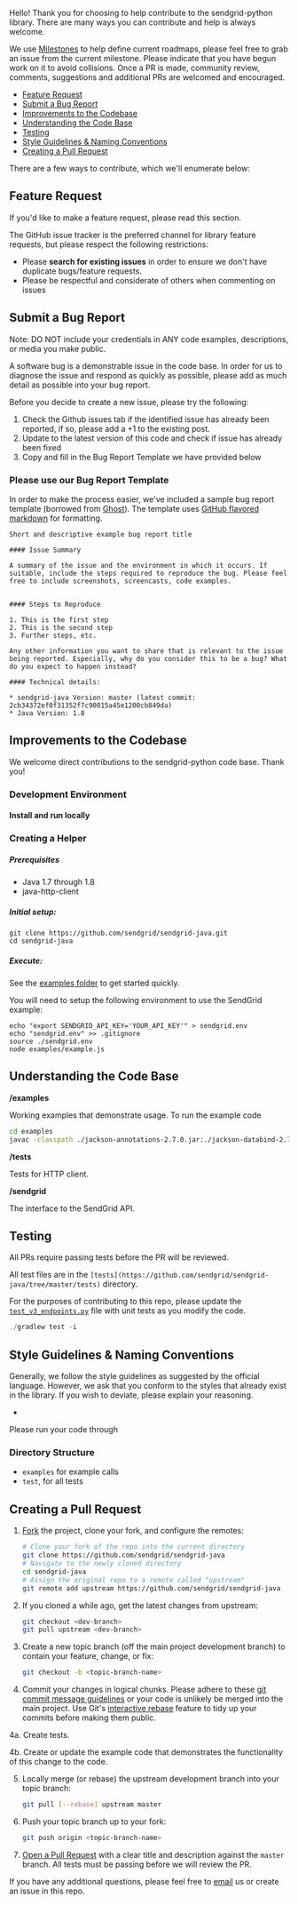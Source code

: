 Hello! Thank you for choosing to help contribute to the sendgrid-python library. There are many ways you can contribute and help is always welcome.

We use [Milestones](https://github.com/sendgrid/sendgrid-java/milestones) to help define current roadmaps, please feel free to grab an issue from the current milestone. Please indicate that you have begun work on it to avoid collisions. Once a PR is made, community review, comments, suggestions and additional PRs are welcomed and encouraged.

* [Feature Request](#feature_request)
* [Submit a Bug Report](#submit_a_bug_report)
* [Improvements to the Codebase](#improvements_to_the_codebase)
* [Understanding the Code Base](#understanding_the_codebase)
* [Testing](#testing)
* [Style Guidelines & Naming Conventions](#style_guidelines_and_naming_conventions)
* [Creating a Pull Request](#creating_a_pull_request)

There are a few ways to contribute, which we'll enumerate below:

<a name="feature_request"></a>
## Feature Request

If you'd like to make a feature request, please read this section.

The GitHub issue tracker is the preferred channel for library feature requests, but please respect the following restrictions:

- Please **search for existing issues** in order to ensure we don't have duplicate bugs/feature requests.
- Please be respectful and considerate of others when commenting on issues

<a name="submit_a_bug_report"></a>
## Submit a Bug Report

Note: DO NOT include your credentials in ANY code examples, descriptions, or media you make public.

A software bug is a demonstrable issue in the code base. In order for us to diagnose the issue and respond as quickly as possible, please add as much detail as possible into your bug report.

Before you decide to create a new issue, please try the following:

1. Check the Github issues tab if the identified issue has already been reported, if so, please add a +1 to the existing post.
2. Update to the latest version of this code and check if issue has already been fixed
3. Copy and fill in the Bug Report Template we have provided below

### Please use our Bug Report Template

In order to make the process easier, we've included a sample bug report template (borrowed from [Ghost](https://github.com/TryGhost/Ghost/)). The template uses [GitHub flavored markdown](https://help.github.com/articles/github-flavored-markdown/) for formatting.

```
Short and descriptive example bug report title

#### Issue Summary

A summary of the issue and the environment in which it occurs. If suitable, include the steps required to reproduce the bug. Please feel free to include screenshots, screencasts, code examples.


#### Steps to Reproduce

1. This is the first step
2. This is the second step
3. Further steps, etc.

Any other information you want to share that is relevant to the issue being reported. Especially, why do you consider this to be a bug? What do you expect to happen instead?

#### Technical details:

* sendgrid-java Version: master (latest commit: 2cb34372ef0f31352f7c90015a45e1200cb849da)
* Java Version: 1.8
```

<a name="improvements_to_the_codebase"></a>
## Improvements to the Codebase

We welcome direct contributions to the sendgrid-python code base. Thank you!

### Development Environment ###

#### Install and run locally ####

### Creating a Helper ###

##### Prerequisites #####

* Java 1.7 through 1.8
* java-http-client

##### Initial setup: #####

```
git clone https://github.com/sendgrid/sendgrid-java.git
cd sendgrid-java
```

##### Execute: #####

See the [examples folder](https://github.com/sendgrid/sendgrid-java/tree/master/examples) to get started quickly.

You will need to setup the following environment to use the SendGrid example:

```
echo "export SENDGRID_API_KEY='YOUR_API_KEY'" > sendgrid.env
echo "sendgrid.env" >> .gitignore
source ./sendgrid.env
node examples/example.js
```

<a name="understanding_the_codebase"></a>
## Understanding the Code Base

**/examples**

Working examples that demonstrate usage. To run the example code

```bash
cd examples
javac -classpath ./jackson-annotations-2.7.0.jar:./jackson-databind-2.7.3.jar:./jackson-core-2.7.3.jar:../build/libs/sendgrid-3.0.0-jar.jar:. Example.java && java -classpath ./jackson-annotations-2.7.0.jar:./jackson-databind-2.7.3.jar:./jackson-core-2.7.3.jar:../build/libs/sendgrid-3.0.0-jar.jar:. Example
```

**/tests**

Tests for HTTP client.

**/sendgrid**

The interface to the SendGrid API.

<a name="testing"></a>
## Testing

All PRs require passing tests before the PR will be reviewed.

All test files are in the `[tests](https://github.com/sendgrid/sendgrid-java/tree/master/tests)` directory.

For the purposes of contributing to this repo, please update the [`test_v3_endpoints.py`](https://github.com/sendgrid/sendgrid-java/blob/master/test/test_v3_endpoints.py) file with unit tests as you modify the code.

```java
./gradlew test -i
```

<a name="style_guidelines_and_naming_conventions"></a>
## Style Guidelines & Naming Conventions

Generally, we follow the style guidelines as suggested by the official language. However, we ask that you conform to the styles that already exist in the library. If you wish to deviate, please explain your reasoning.

* []()

Please run your code through 

### Directory Structure

* `examples` for example calls
* `test`, for all tests

## Creating a Pull Request<a name="creating_a_pull_request"></a>

1. [Fork](https://help.github.com/fork-a-repo/) the project, clone your fork,
   and configure the remotes:

   ```bash
   # Clone your fork of the repo into the current directory
   git clone https://github.com/sendgrid/sendgrid-java
   # Navigate to the newly cloned directory
   cd sendgrid-java
   # Assign the original repo to a remote called "upstream"
   git remote add upstream https://github.com/sendgrid/sendgrid-java
   ```

2. If you cloned a while ago, get the latest changes from upstream:

   ```bash
   git checkout <dev-branch>
   git pull upstream <dev-branch>
   ```

3. Create a new topic branch (off the main project development branch) to
   contain your feature, change, or fix:

   ```bash
   git checkout -b <topic-branch-name>
   ```

4. Commit your changes in logical chunks. Please adhere to these [git commit
   message guidelines](http://tbaggery.com/2008/04/19/a-note-about-git-commit-messages.html)
   or your code is unlikely be merged into the main project. Use Git's
   [interactive rebase](https://help.github.com/articles/interactive-rebase)
   feature to tidy up your commits before making them public.

4a. Create tests.

4b. Create or update the example code that demonstrates the functionality of this change to the code.

5. Locally merge (or rebase) the upstream development branch into your topic branch:

   ```bash
   git pull [--rebase] upstream master
   ```

6. Push your topic branch up to your fork:

   ```bash
   git push origin <topic-branch-name>
   ```

7. [Open a Pull Request](https://help.github.com/articles/using-pull-requests/)
    with a clear title and description against the `master` branch. All tests must be passing before we will review the PR.

If you have any additional questions, please feel free to [email](mailto:dx@sendgrid.com) us or create an issue in this repo.
